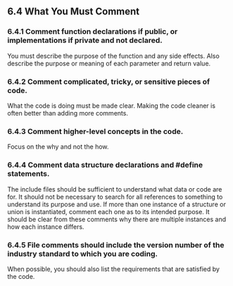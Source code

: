 <!--- @file
  6.4 What You Must Comment

  Copyright (c) 2006-2017, Intel Corporation. All rights reserved.<BR>

  Redistribution and use in source (original document form) and 'compiled'
  forms (converted to PDF, epub, HTML and other formats) with or without
  modification, are permitted provided that the following conditions are met:

  1) Redistributions of source code (original document form) must retain the
     above copyright notice, this list of conditions and the following
     disclaimer as the first lines of this file unmodified.

  2) Redistributions in compiled form (transformed to other DTDs, converted to
     PDF, epub, HTML and other formats) must reproduce the above copyright
     notice, this list of conditions and the following disclaimer in the
     documentation and/or other materials provided with the distribution.

  THIS DOCUMENTATION IS PROVIDED BY TIANOCORE PROJECT "AS IS" AND ANY EXPRESS OR
  IMPLIED WARRANTIES, INCLUDING, BUT NOT LIMITED TO, THE IMPLIED WARRANTIES OF
  MERCHANTABILITY AND FITNESS FOR A PARTICULAR PURPOSE ARE DISCLAIMED. IN NO
  EVENT SHALL TIANOCORE PROJECT  BE LIABLE FOR ANY DIRECT, INDIRECT, INCIDENTAL,
  SPECIAL, EXEMPLARY, OR CONSEQUENTIAL DAMAGES (INCLUDING, BUT NOT LIMITED TO,
  PROCUREMENT OF SUBSTITUTE GOODS OR SERVICES; LOSS OF USE, DATA, OR PROFITS;
  OR BUSINESS INTERRUPTION) HOWEVER CAUSED AND ON ANY THEORY OF LIABILITY,
  WHETHER IN CONTRACT, STRICT LIABILITY, OR TORT (INCLUDING NEGLIGENCE OR
  OTHERWISE) ARISING IN ANY WAY OUT OF THE USE OF THIS DOCUMENTATION, EVEN IF
  ADVISED OF THE POSSIBILITY OF SUCH DAMAGE.

-->

## 6.4 What You Must Comment

### 6.4.1 Comment function declarations if public, or implementations if private and not declared.

You must describe the purpose of the function and any side effects. Also
describe the purpose or meaning of each parameter and return value.

### 6.4.2 Comment complicated, tricky, or sensitive pieces of code.

What the code is doing must be made clear. Making the code cleaner is often
better than adding more comments.

### 6.4.3 Comment higher-level concepts in the code.

Focus on the why and not the how.

### 6.4.4 Comment data structure declarations and #define statements.

The include files should be sufficient to understand what data or code are for.
It should not be necessary to search for all references to something to
understand its purpose and use. If more than one instance of a structure or
union is instantiated, comment each one as to its intended purpose. It should
be clear from these comments why there are multiple instances and how each
instance differs.

### 6.4.5 File comments should include the version number of the industry standard to which you are coding.

When possible, you should also list the requirements that are satisfied by the
code.

